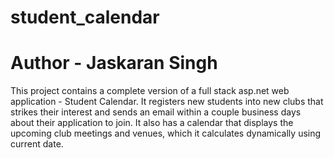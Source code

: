 # student_calendar
# Author - Jaskaran Singh
This project contains a complete version of a full stack asp.net web application - Student Calendar. 
It registers new students into new clubs that strikes their interest 
and sends an email within a couple business days about their application to join.
It also has a calendar that displays the upcoming club meetings and venues, which it calculates dynamically using current date.
